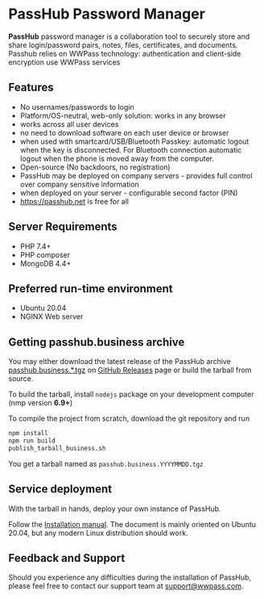 # PassHub Password Manager

**PassHub** password manager is a collaboration tool to securely store and share login/password pairs, notes, files, certificates, and documents. Passhub relies on WWPass technology: authentication and client-side encryption use WWPass services

## Features

- No usernames/passwords to login
- Platform/OS-neutral, web-only solution: works in any browser
- works across all user devices
- no need to download software on each user device or browser
- when used with smartcard/USB/Bluetooth Passkey: automatic logout when the key is disconnected. For Bluetooth connection automatic logout when the phone is moved away from the computer.
- Open-source (No backdoors, no registration)
- PassHub may be deployed on company servers - provides full control over company sensitive information
- when deployed on your server - configurable second factor (PIN)
- https://passhub.net is free for all

## Server Requirements

- PHP 7.4+
- PHP composer
- MongoDB 4.4+

## Preferred run-time environment

- Ubuntu 20.04
- NGINX Web server

## Getting passhub.business archive

You may either download the latest release of the PassHub archive [passhub.business.\*.tgz](https://github.com/wwpass/passhub/releases/download/v2.0/passhub.business.20220307.tgz) on [GitHub Releases](https://github.com/wwpass/passhub/releases/) page or build the tarball from source.

To build the tarball, install `nodejs` package on your development computer (nmp version **6.9+**)

To compile the project from scratch, download the git repository and run

```sh
npm install
npm run build
publish_tarball_business.sh
```

You get a tarball named as `passhub.business.YYYYMMDD.tgz`

## Service deployment

With the tarball in hands, deploy your own instance of PassHub.

Follow the [Installation manual](https://github.com/wwpass/passhub/blob/master/InstallingPassHubOnUbuntu20.04.md). The document is mainly oriented on Ubuntu 20.04, but any modern Linux distribution should work.

## Feedback and Support

Should you experience any difficulties during the installation of PassHub, please feel free to contact our support team at support@wwpass.com.
